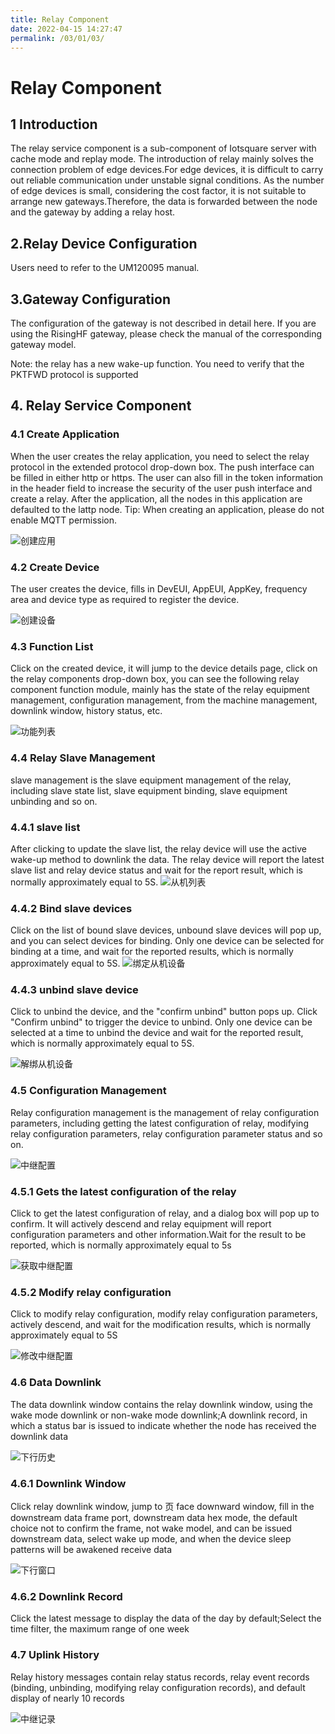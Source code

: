 ```yaml
---
title: Relay Component
date: 2022-04-15 14:27:47
permalink: /03/01/03/
---
```

# Relay Component

## 1 Introduction

The relay service component is a sub-component of Iotsquare server with cache mode and replay mode. The introduction of relay mainly solves the connection problem of edge devices.For edge devices, it is difficult to carry out reliable communication under unstable signal conditions. As the number of edge devices is small, considering the cost factor, it is not suitable to arrange new gateways.Therefore, the data is forwarded between the node and the gateway by adding a relay host.

## 2.Relay Device Configuration

Users need to refer to the UM120095 manual.

## 3.Gateway Configuration

The configuration of the gateway is not described in detail here. If you are using the RisingHF gateway, please check the manual of the corresponding gateway model.

Note: the relay has a new wake-up function. You need to verify that the PKTFWD protocol is supported

## 4. Relay Service Component

### 4.1  Create Application

When the user creates the relay application, you need to select the relay protocol in the extended protocol drop-down box. The push interface can be filled in either http or https. The user can also fill in the token information in the header field to increase the security of the user push interface and create a relay. After the application, all the nodes in this application are defaulted to the lattp node. Tip: When creating an application, please do not enable MQTT permission.

![创建应用](https://wiki.risinghf.com/upload/img/0b8f50e458ff87cd76f8e0f121834698.png)

### 4.2 Create Device

The user creates the device, fills in DevEUI, AppEUI, AppKey, frequency area and device type as required to register the device.

![创建设备](https://wiki.risinghf.com/upload/img/a66a2bdc5bea9370b09e48815b543295.png)

### 4.3 Function List

Click on the created device, it will jump to the device details page, click on the relay components drop-down box, you can see the following relay component function module, mainly has the state of the relay equipment management, configuration management, from the machine management, downlink window, history status, etc.

![功能列表](https://wiki.risinghf.com/upload/img/e20f61c7e8eabdf64d4f29f0b64b3881.png)

### 4.4 Relay Slave Management

slave management is the slave equipment management of the relay, including slave state list, slave equipment binding, slave equipment unbinding and so on.

### 4.4.1 slave list

After clicking to update the slave list, the relay device will use the active wake-up method to downlink the data. The relay device will report the latest slave list and relay device status and wait for the report result, which is normally approximately equal to 5S.
![从机列表](https://wiki.risinghf.com/upload/img/0a797893f693f26bd2277d4427b241db.png)

### 4.4.2 Bind slave devices

Click on the list of bound slave devices, unbound slave devices will pop up, and you can select devices for binding. Only one device can be selected for binding at a time, and wait for the reported results, which is normally approximately equal to 5S.
![绑定从机设备](https://wiki.risinghf.com/upload/img/ba4dd429b677b46c269b22035fbe635d.png)

### 4.4.3 unbind slave device

Click to unbind the device, and the "confirm unbind" button pops up. Click "Confirm unbind" to trigger the device to unbind. Only one device can be selected at a time to unbind the device and wait for the reported result, which is normally approximately equal to 5S.

![解绑从机设备](https://wiki.risinghf.com/upload/img/336556164fe3577fed32cac199998793.png)

### 4.5 Configuration Management

Relay configuration management is the management of relay configuration parameters, including getting the latest configuration of relay, modifying relay configuration parameters, relay configuration parameter status and so on.

![中继配置](https://wiki.risinghf.com/upload/img/4a124d2463ed0a9222f8301782616f01.png)

### 4.5.1 Gets the latest configuration of the relay

Click to get the latest configuration of relay, and a dialog box will pop up to confirm. It will actively descend and relay equipment will report configuration parameters and other information.Wait for the result to be reported, which is normally approximately equal to 5s

![获取中继配置](https://wiki.risinghf.com/upload/img/5a74632a8e05d11fd44369c57c322047.png)

### 4.5.2 Modify relay configuration

Click to modify relay configuration, modify relay configuration parameters, actively descend, and wait for the modification results, which is normally approximately equal to 5S

![修改中继配置](https://wiki.risinghf.com/upload/img/1db6db91536a9efe98786d60cc8a7c1b.png)

### 4.6 Data Downlink

The data downlink window contains the relay downlink window, using the wake mode downlink or non-wake mode downlink;A downlink record, in which a status bar is issued to indicate whether the node has received the downlink data

![下行历史](https://wiki.risinghf.com/upload/img/ea2c0bd7d958553b499e646e3ac475d9.png)

### 4.6.1 Downlink Window

Click relay downlink window, jump to ⻚ face downward window, fill in the downstream data frame port, downstream data hex mode, the default choice not to confirm the frame, not wake model, and can be issued downstream data, select wake up mode, and when the device sleep patterns will be awakened receive data

![下行窗口](https://wiki.risinghf.com/upload/img/a37ad06da55babca77436dba03676fa9.png)

### 4.6.2 Downlink Record

Click the latest message to display the data of the day by default;Select the time filter, the maximum range of one week

### 4.7 Uplink History

Relay history messages contain relay status records, relay event records (binding, unbinding, modifying relay configuration records), and default display of nearly 10 records

![中继记录](https://wiki.risinghf.com/upload/img/95999aabad0bd351e452492bf6cc70cf.png)

